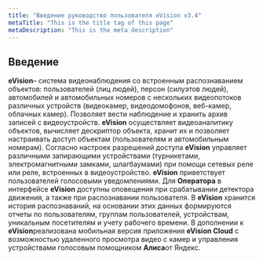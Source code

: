 ```yaml
---
title: "Введение руководство пользователя eVision v3.4"
metaTitle: "This is the title tag of this page"
metaDescription: "This is the meta description"
---
```


## Введениe

**eVision**– система видеонаблюдения со встроенным распознаванием объектов: пользователей (лиц людей), персон (силуэтов людей), автомобилей и автомобильных номеров с нескольких видеопотоков различных устройств (видеокамер, видеодомофонов, веб-камер, облачных камер). Позволяет вести наблюдение и хранить архив записей с видеоустройств. **eVision** осуществляет видеоаналитику объектов, вычисляет дескриптор объекта, хранит их и позволяет настраивать доступ объектам (пользователям и автомобильным номерам). Согласно настроек разрешений доступа **eVision** управляет различными запирающими устройствами (турникетами, электромагнитными замками, шлагбаумами) при помощи сетевых реле или реле, встроенных в видеоустройство. **eVision** приветствует пользователей голосовыми уведомлениями. Для **Оператора** в интерфейсе **eVision** доступны оповещения при срабатывании детектора движения, а также при распознавании пользователя. В **eVision** хранится история распознаваний, на основании этих данных формируются отчеты по пользователям, группам пользователей, устройствам, уникальным посетителям и учету рабочего времени. В дополнении к **eVision**реализована мобильная версия приложения **eVision Cloud** с возможностью удаленного просмотра видео с камер и управления устройствами голосовым помощником **Алиса**от Яндекс.
